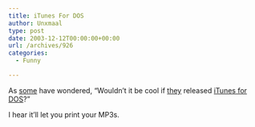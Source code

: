 ```yaml
---
title: iTunes For DOS
author: Unxmaal
type: post
date: 2003-12-12T00:00:00+00:00
url: /archives/926
categories:
  - Funny

---
```

As [some][1] have wondered, &#8220;Wouldn&#8217;t it be cool if [they][2] released [iTunes for DOS][3]?&#8221;

I hear it&#8217;ll let you print your MP3s.

 [1]: http://unxmaal.com/mt/archives/002450.php#002450
 [2]: http://apple.com
 [3]: http://unxmaal.com/images/itunesfordos.jpg